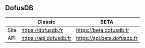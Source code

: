 ## DofusDB

|      | Classic                | BETA                        |
|------|------------------------|-----------------------------|
| Site | https://dofusdb.fr     | https://beta.dofusdb.fr     |
| API  | https://api.dofusdb.fr | https://api.beta.dofusdb.fr |
